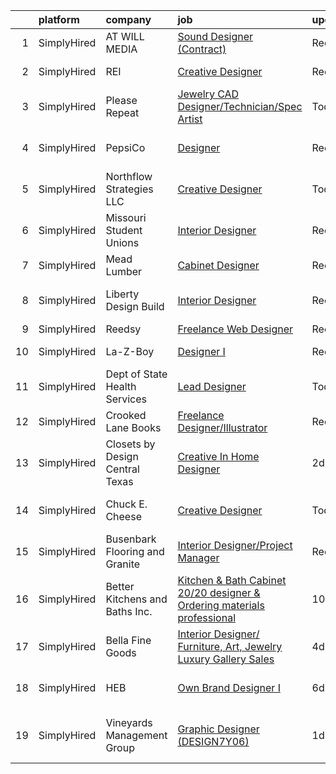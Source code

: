 

|    | platform    | company                         | job                                                                                                                                                                                   | update_time   | location                      |
|---:|:------------|:--------------------------------|:--------------------------------------------------------------------------------------------------------------------------------------------------------------------------------------|:--------------|:------------------------------|
|  1 | SimplyHired | AT WILL MEDIA                   | [Sound Designer (Contract)](https://www.simplyhired.com/job/A8J3OHbNiyMLbVFnIUfy0ozJJiTZfcE14SmK3bIR7bWPApEHFt1A1g?q=creative+designer)                                               | Recently      | Remote                        |
|  2 | SimplyHired | REI                             | [Creative Designer](https://www.simplyhired.com/job/E0RnM6R1szEufbIS94qK1yYeBw83bfhAjjTGmcCbVaB3CFgexcG1Kg?q=creative+designer)                                                       | Recently      | Seattle, WA                   |
|  3 | SimplyHired | Please Repeat                   | [Jewelry CAD Designer/Technician/Spec Artist](https://www.simplyhired.com/job/Q1gK2NXgvWjUTRXULLKK5Q8J-EYw-lI_6MzvXnNI4Pzl7CayrNcZoA?q=creative+designer)                             | Today         | Sunrise, FL                   |
|  4 | SimplyHired | PepsiCo                         | [Designer](https://www.simplyhired.com/job/dXmVbEcJZ_8jJX_DlCLZfzQVC12HwmAm0v7lSostm77XMnKkF6bfAA?q=creative+designer)                                                                | Recently      | Plano, TX +2 locations        |
|  5 | SimplyHired | Northflow Strategies LLC        | [Creative Designer](https://www.simplyhired.com/job/uC_keJeGGe7cVW2Yko4g1UYaFf4x4rbsel65mC8_Azm_pugtiMitIQ?q=creative+designer)                                                       | Today         | Remote                        |
|  6 | SimplyHired | Missouri Student Unions         | [Interior Designer](https://www.simplyhired.com/job/qY0gjasuLTaAiSx5KmJjpAZKcOBMh6YaRmcjkz3SA3w3PVNVPjAwbg?q=creative+designer)                                                       | Recently      | Columbia, MO                  |
|  7 | SimplyHired | Mead Lumber                     | [Cabinet Designer](https://www.simplyhired.com/job/JOweUw_l3pDPsqtIg-3gorBXWYvW_IStT4VkQXlyHLdhruJ2QjvyDg?q=creative+designer)                                                        | Recently      | Kearney, NE                   |
|  8 | SimplyHired | Liberty Design Build            | [Interior Designer](https://www.simplyhired.com/job/tGItUnyZgy5hcI3dVGsrdAkmMeRSIWpGNmuYSHIPgT6Zr521hmNN-A?q=creative+designer)                                                       | Recently      | Grand Junction, CO            |
|  9 | SimplyHired | Reedsy                          | [Freelance Web Designer](https://www.simplyhired.com/job/quJq5yLyFpo1TLrNLIk1r1CIAJTB-9bh0ExZ3h2TznywH3shS3UZsw?q=creative+designer)                                                  | Recently      | Remote                        |
| 10 | SimplyHired | La-Z-Boy                        | [Designer I](https://www.simplyhired.com/job/C9xxRPr73oyFF2Qznu8m2rh9ECPgKNm8NIacRK6NItDhJosSYDnhjg?q=creative+designer)                                                              | Recently      | Lancaster, PA                 |
| 11 | SimplyHired | Dept of State Health Services   | [Lead Designer](https://www.simplyhired.com/job/iFdYRZK5ca6vYWJOabK0JmmCvs4p0bPsnlw92fR07Cq_npgz24pm8w?q=creative+designer)                                                           | Today         | Austin, TX                    |
| 12 | SimplyHired | Crooked Lane Books              | [Freelance Designer/Illustrator](https://www.simplyhired.com/job/UhExaaYu1t4V71-D418Rl8bP7ITf3P-8-IaObyNXzN5HjI7MoCcq4w?q=creative+designer)                                          | Recently      | Remote                        |
| 13 | SimplyHired | Closets by Design Central Texas | [Creative In Home Designer](https://www.simplyhired.com/job/ZZWOcPxXDF_ceaRkP20IddvW2114Ja4lvxJDOM7pPKSHGwW1VlpMmw?q=creative+designer)                                               | 2d            | San Antonio, TX               |
| 14 | SimplyHired | Chuck E. Cheese                 | [Creative Designer](https://www.simplyhired.com/job/vEdxTeMcrOr2Sa6eDQS76QTg3P2MYJnxG_EyqhSD1af9aSCMcxDGiA?q=creative+designer)                                                       | Today         | Irving, TX +1 location        |
| 15 | SimplyHired | Busenbark Flooring and Granite  | [Interior Designer/Project Manager](https://www.simplyhired.com/job/pyT6zMKi-M1IXvLrgX7cP4Mwx-GZQC1DuhxnA575rDykUW9it-bfpw?q=creative+designer)                                       | Recently      | Columbia, MO                  |
| 16 | SimplyHired | Better Kitchens and Baths Inc.  | [Kitchen & Bath Cabinet 20/20 designer & Ordering materials professional](https://www.simplyhired.com/job/1kLN3t52HD0VOYuf4jiSnBy-axQCnAmIOvEVIsXV7viEO2DShtfgVg?q=creative+designer) | 10d           | Richmond, VA                  |
| 17 | SimplyHired | Bella Fine Goods                | [Interior Designer/ Furniture, Art, Jewelry Luxury Gallery Sales](https://www.simplyhired.com/job/rBVTdkXwM1mSn1jhPGD1GqxSWef5Vieidgo8SbIc835-vPEWEo0Xow?q=creative+designer)         | 4d            | Jackson, WY                   |
| 18 | SimplyHired | HEB                             | [Own Brand Designer I](https://www.simplyhired.com/job/VNjZTVfWy_tzD0fWrI3dg3w9cXEoTwq8ojGYFAUFKynU8FQ-WB8sUA?q=creative+designer)                                                    | 6d            | San Antonio, TX               |
| 19 | SimplyHired | Vineyards Management Group      | [Graphic Designer (DESIGN7Y06)](https://www.simplyhired.com/job/uwFpt9Tp1m4CD57iEHqqYGmPKw_rH2tPejJMHFHEvGJXlJFP-PuBvw?q=creative+designer)                                           | 1d            | San Antonio, TX +44 locations |